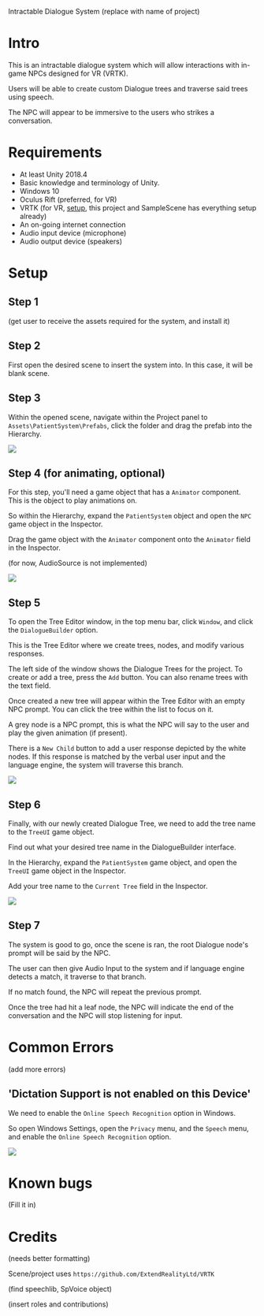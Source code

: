 Intractable Dialogue System (replace with name of project)

# Intro

This is an intractable dialogue system which will allow interactions with in-game NPCs designed for VR (VRTK).

Users will be able to create custom Dialogue trees and traverse said trees using speech.

The NPC will appear to be immersive to the users who strikes a conversation.

# Requirements

- At least Unity 2018.4
- Basic knowledge and terminology of Unity.
- Windows 10
- Oculus Rift (preferred, for VR)
- VRTK (for VR, [setup](https://github.com/ExtendRealityLtd/VRTK.Prefabs), this project and SampleScene has everything setup already)
- An on-going internet connection
- Audio input device (microphone)
- Audio output device (speakers)

# Setup

## Step 1

(get user to receive the assets required for the system, and install it)

## Step 2

First open the desired scene to insert the system into.
In this case, it will be blank scene.

## Step 3

Within the opened scene, navigate within the Project panel to
`Assets\PatientSystem\Prefabs`, click the folder and drag the prefab into the Hierarchy.

![](./MDPics/prefabdrag.gif)

## Step 4 (for animating, optional)

For this step, you'll need a game object that has a `Animator` component. This is the object to play animations on.

So within the Hierarchy, expand the `PatientSystem` object and open the `NPC` game object in the Inspector.

Drag the game object with the `Animator` component onto the `Animator` field in the Inspector.

(for now, AudioSource is not implemented)

![](./MDPics/npcprefablink.gif)

## Step 5

To open the Tree Editor window, in the top menu bar, click `Window`, and click the `DialogueBuilder` option.

This is the Tree Editor where we create trees, nodes, and modify various responses.

The left side of the window shows the Dialogue Trees for the project. To create or add a tree, press the `Add` button. You can also rename trees with the text field.

Once created a new tree will appear within the Tree Editor with an empty NPC prompt. You can click the tree within the list to focus on it.

A grey node is a NPC prompt, this is what the NPC will say to the user and play the given animation (if present).

There is a `New Child` button to add a user response depicted by the white nodes. If this response is matched by the verbal user input and the language engine, the system will traverse this branch.

![](./MDPics/treecreategui.gif)

## Step 6

Finally, with our newly created Dialogue Tree, we need to add the tree name to the `TreeUI` game object.

Find out what your desired tree name in the DialogueBuilder interface.

In the Hierarchy, expand the `PatientSystem` game object, and open the `TreeUI` game object in the Inspector.

Add your tree name to the `Current Tree` field in the Inspector.

![](./MDPics/addnodetoprefab.gif)

## Step 7

The system is good to go, once the scene is ran, the root Dialogue node's prompt will be said by the NPC.

The user can then give Audio Input to the system and if language engine detects a match, it traverse to that branch.

If no match found, the NPC will repeat the previous prompt.

Once the tree had hit a leaf node, the NPC will indicate the end of the conversation and the NPC will stop listening for input.

# Common Errors

(add more errors)

## 'Dictation Support is not enabled on this Device'

We need to enable the `Online Speech Recognition` option in Windows.

So open Windows Settings, open the `Privacy` menu, and the `Speech` menu, and enable the `Online Speech Recognition` option.

![](./MDPics/sttsettingerror.gif)

# Known bugs

(Fill it in)

# Credits

(needs better formatting)

Scene/project uses `https://github.com/ExtendRealityLtd/VRTK`

(find speechlib, SpVoice object)

(insert roles and contributions)
